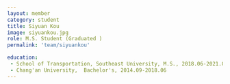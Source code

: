 ```yaml
---
layout: member
category: student
title: Siyuan Kou
image: siyuankou.jpg
role: M.S. Student (Graduated )
permalink: 'team/siyuankou'

education:
 - School of Transportation, Southeast University, M.S., 2018.06-2021.06
 - Chang'an University,  Bachelor's, 2014.09-2018.06
---
```


